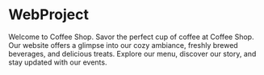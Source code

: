 # WebProject
Welcome to Coffee Shop. Savor the perfect cup of coffee at Coffee Shop. Our website offers a glimpse into our cozy ambiance, freshly brewed beverages, and delicious treats. Explore our menu, discover our story, and stay updated with our events. 
